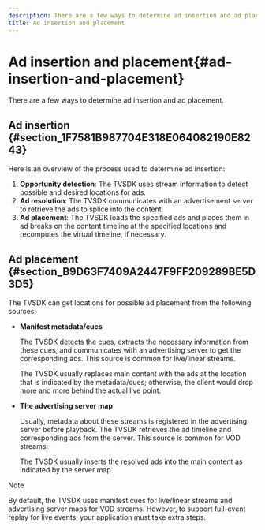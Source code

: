 ```yaml
---
description: There are a few ways to determine ad insertion and ad placement.
title: Ad insertion and placement
---
```


# Ad insertion and placement{#ad-insertion-and-placement}

There are a few ways to determine ad insertion and ad placement.

## Ad insertion {#section_1F7581B987704E318E064082190E8243}

Here is an overview of the process used to determine ad insertion:

1. **Opportunity detection**: The TVSDK uses stream information to detect possible and desired locations for ads. 
1. **Ad resolution**: The TVSDK communicates with an advertisement server to retrieve the ads to splice into the content. 
1. **Ad placement**: The TVSDK loads the specified ads and places them in ad breaks on the content timeline at the specified locations and recomputes the virtual timeline, if necessary.

## Ad placement {#section_B9D63F7409A2447F9FF209289BE5D3D5}

The TVSDK can get locations for possible ad placement from the following sources:

* **Manifest metadata/cues**

  The TVSDK detects the cues, extracts the necessary information from these cues, and communicates with an advertising server to get the corresponding ads. This source is common for live/linear streams.

  The TVSDK usually replaces main content with the ads at the location that is indicated by the metadata/cues; otherwise, the client would drop more and more behind the actual live point. 

* **The advertising server map**

  Usually, metadata about these streams is registered in the advertising server before playback. The TVSDK retrieves the ad timeline and corresponding ads from the server. This source is common for VOD streams.

  The TVSDK usually inserts the resolved ads into the main content as indicated by the server map.

>[!NOTE]
>
>By default, the TVSDK uses manifest cues for live/linear streams and advertising server maps for VOD streams. However, to support full-event replay for live events, your application must take extra steps.

